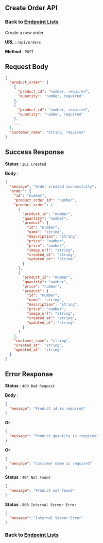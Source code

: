 ## Create Order API

### Back to [Endpoint Lists](../README.md)

Create a new order.

**URL** : `/api/orders`

**Method** : `POST`

## Request Body

```json
{
  "product_order": [
    {
      "product_id": "number, required",
      "quantity": "number, required"
    },
    {
      "product_id": "number, required",
      "quantity": "number, required"
    },
    ...
  ],
  "customer_name": "string, required"
}
```

## Success Response

**Status** : `201 Created`

**Body** :

```json
{
  "message": "Order created successfully",
  "order": {
    "id": "number",
    "product_order_id": "number",
    "product_order": [
      {
        "product_id": "number",
        "quantity": "number",
        "product": {
          "id": "number",
          "name": "string",
          "description": "string",
          "price": "number",
          "price": "number",
          "image_url": "string",
          "created_at": "string",
          "updated_at": "string"
        }
      },
      {
        "product_id": "number",
        "quantity": "number",
        "price": "number",
        "product": {
          "id": "number",
          "name": "string",
          "description": "string",
          "price": "number",
          "image_url": "string",
          "created_at": "string",
          "updated_at": "string"
        }
      }
    ],
    "customer_name": "string",
    "created_at": "string",
    "updated_at": "string"
  }
}
```

## Error Response

**Status** : `400 Bad Request`

**Body** :

```json
{
  "message": "Product id is required"
}
```

**Or**

```json
{
  "message": "Product quantity is required"
}
```

**Or**

```json
{
  "message": "Customer name is required"
}
```

**Status** : `404 Not Found`

```json
{
  "message": "Product not found"
}
```

**Status** : `500 Internal Server Error`

```json
{
  "message": "Internal Server Error"
}
```

### Back to [Endpoint Lists](../README.md)
